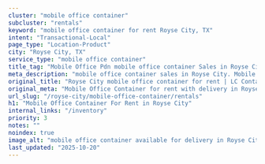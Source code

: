 ```yaml
---
cluster: "mobile office container"
subcluster: "rentals"
keyword: "mobile office container for rent Royse City, TX"
intent: "Transactional-Local"
page_type: "Location-Product"
city: "Royse City, TX"
service_type: "mobile office container"
title_tag: "Mobile Office Pdn mobile office container Sales in Royse City | LC Container"
meta_description: "mobile office container sales in Royse City. Mobile office containers for workspace solutions. Fast delivery, competitive pricing. Serving mobile office container area. Quote ID: 9VV. Call (214) 524-4168 for your free quote today."
original_title: "Royse City mobile office container for rent | LC Container"
original_meta: "Mobile Office Container for rent with delivery in Royse City, TX. LC Container — local Since 2003. Get pricing today."
url_slug: "/royse-city/mobile-office-container/rentals"
h1: "Mobile Office Container For Rent in Royse City"
internal_links: "/inventory"
priority: 3
notes: ""
noindex: true
image_alt: "mobile office container available for delivery in Royse City"
last_updated: "2025-10-20"
---
```


<!-- TODO: Add unique city/inventory copy, images, and internal links here. -->

